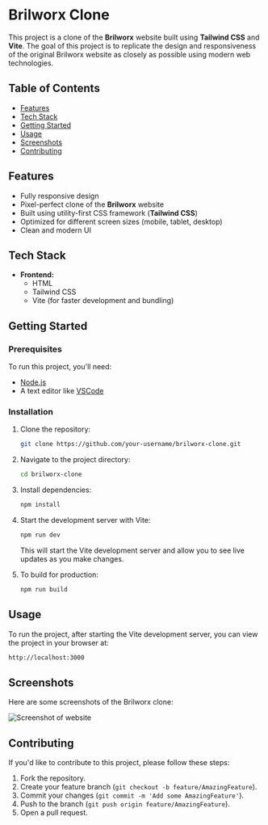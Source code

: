 # Brilworx Clone

This project is a clone of the **Brilworx** website built using **Tailwind CSS** and **Vite**. The goal of this project is to replicate the design and responsiveness of the original Brilworx website as closely as possible using modern web technologies.

## Table of Contents

- [Features](#features)
- [Tech Stack](#tech-stack)
- [Getting Started](#getting-started)
- [Usage](#usage)
- [Screenshots](#screenshots)
- [Contributing](#contributing)

## Features

- Fully responsive design
- Pixel-perfect clone of the **Brilworx** website
- Built using utility-first CSS framework (**Tailwind CSS**)
- Optimized for different screen sizes (mobile, tablet, desktop)
- Clean and modern UI

## Tech Stack

- **Frontend:**
  - HTML
  - Tailwind CSS
  - Vite (for faster development and bundling)


## Getting Started

### Prerequisites

To run this project, you'll need:

- [Node.js](https://nodejs.org/)
- A text editor like [VSCode](https://code.visualstudio.com/)

### Installation

1. Clone the repository:

    ```bash
    git clone https://github.com/your-username/brilworx-clone.git
    ```

2. Navigate to the project directory:

    ```bash
    cd brilworx-clone
    ```

3. Install dependencies:

    ```bash
    npm install
    ```

4. Start the development server with Vite:

    ```bash
    npm run dev
    ```

    This will start the Vite development server and allow you to see live updates as you make changes.

5. To build for production:

    ```bash
    npm run build
    ```

## Usage

To run the project, after starting the Vite development server, you can view the project in your browser at:

```bash
http://localhost:3000
```

## Screenshots

Here are some screenshots of the Brilworx clone:

![Screenshot of website](assets/screenshots/)




## Contributing

If you'd like to contribute to this project, please follow these steps:

1. Fork the repository.
2. Create your feature branch (`git checkout -b feature/AmazingFeature`).
3. Commit your changes (`git commit -m 'Add some AmazingFeature'`).
4. Push to the branch (`git push origin feature/AmazingFeature`).
5. Open a pull request.
```

